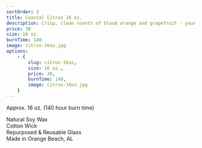 ```yaml
---
sortOrder: 3
title: Coastal Citrus 16 oz.
description: Crisp, clean scents of blood orange and grapefruit - your daily dose of Vitamin "Sea"
price: 30
size: 16 oz.
burnTime: 140
image: citrus-16oz.jpg
options:
    - {
        slug: citrus-16oz,
        size: 16 oz.,
        price: 30,
        burnTime: 140,
        image: citrus-16oz.jpg
    }
---
```


Approx. 16 oz. (140 hour burn time)<br>

Natural Soy Wax<br>
Cotton Wick<br>
Repurposed & Reusable Glass<br>
Made in Orange Beach, AL